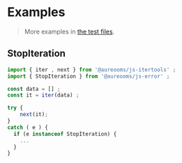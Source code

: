 # Examples

> More examples in [the test files](https://github.com/aureooms/js-error/tree/main/test/src).


## StopIteration

```js
import { iter , next } from '@aureooms/js-itertools' ;
import { StopIteration } from '@aureooms/js-error' ;

const data = [] ;
const it = iter(data) ;

try {
	next(it);
}
catch ( e ) {
  if (e instanceof StopIteration) {
    ...
  }
}
```
